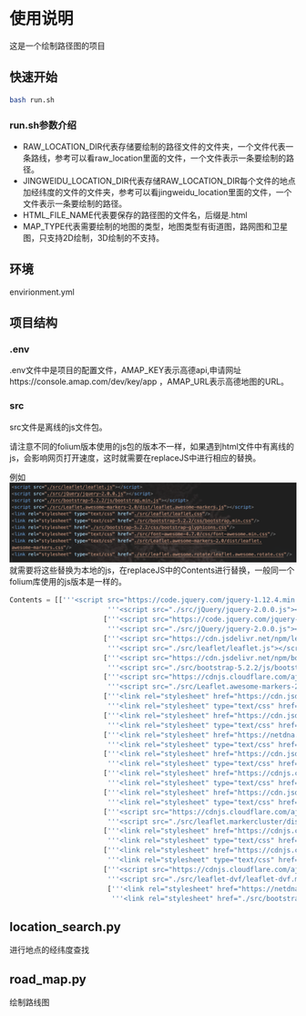# 使用说明
这是一个绘制路径图的项目
## 快速开始
```bash
bash run.sh
```
### run.sh参数介绍
- RAW_LOCATION_DIR代表存储要绘制的路径文件的文件夹，一个文件代表一条路线，参考可以看raw_location里面的文件，一个文件表示一条要绘制的路径。
- JINGWEIDU_LOCATION_DIR代表存储RAW_LOCATION_DIR每个文件的地点加经纬度的文件的文件夹，参考可以看jingweidu_location里面的文件，一个文件表示一条要绘制的路径。
- HTML_FILE_NAME代表要保存的路径图的文件名，后缀是.html
- MAP_TYPE代表需要绘制的地图的类型，地图类型有街道图，路网图和卫星图，只支持2D绘制，3D绘制的不支持。

## 环境
envirionment.yml

## 项目结构
### .env
.env文件中是项目的配置文件，AMAP_KEY表示高德api,申请网址https://console.amap.com/dev/key/app
，AMAP_URL表示高德地图的URL。
### src
src文件是离线的js文件包。

请注意不同的folium版本使用的js包的版本不一样，如果遇到html文件中有离线的js，会影响网页打开速度，这时就需要在replaceJS中进行相应的替换。

例如
![example](./asset/1.png)
就需要将这些替换为本地的js，在replaceJS中的Contents进行替换，一般同一个folium库使用的js版本是一样的。
```python
Contents = [['''<script src="https://code.jquery.com/jquery-1.12.4.min.js"></script>''',
                        '''<script src="./src/jQuery/jquery-2.0.0.js"></script>'''],
                       ['''<script src="https://code.jquery.com/jquery-3.7.1.min.js"></script>''',
                        '''<script src="./src/jQuery/jquery-2.0.0.js"></script>'''],
                       ['''<script src="https://cdn.jsdelivr.net/npm/leaflet@1.9.3/dist/leaflet.js"></script>''',
                        '''<script src="./src/leaflet/leaflet.js"></script>'''],
                       ['''<script src="https://cdn.jsdelivr.net/npm/bootstrap@5.2.2/dist/js/bootstrap.bundle.min.js"></script>''',
                        '''<script src="./src/bootstrap-5.2.2/js/bootstrap.min.js"></script>'''],
                       ['''<script src="https://cdnjs.cloudflare.com/ajax/libs/Leaflet.awesome-markers/2.0.2/leaflet.awesome-markers.js"></script>''',
                        '''<script src="./src/Leaflet.awesome-markers-2.0/dist/leaflet.awesome-markers.js"></script>'''],
                       ['''<link rel="stylesheet" href="https://cdn.jsdelivr.net/npm/leaflet@1.9.3/dist/leaflet.css"/>''',
                        '''<link rel="stylesheet" type="text/css" href="./src/leaflet/leaflet.css"/>'''],
                       ['''<link rel="stylesheet" href="https://cdn.jsdelivr.net/npm/bootstrap@5.2.2/dist/css/bootstrap.min.css"/>''',
                        '''<link rel="stylesheet" type="text/css" href="./src/bootstrap-5.2.2/css/bootstrap.min.css"/>'''],
                       ['''<link rel="stylesheet" href="https://netdna.bootstrapcdn.com/bootstrap/3.0.0/css/bootstrap.min.css"/>''',
                        '''<link rel="stylesheet" type="text/css" href="./src/bootstrap-5.2.2/css/bootstrap-theme.min.css"/>'''],
                       ['''<link rel="stylesheet" href="https://cdn.jsdelivr.net/npm/@fortawesome/fontawesome-free@6.2.0/css/all.min.css"/>''',
                        '''<link rel="stylesheet" type="text/css" href="./src/font-awesome-4.7.0/css/font-awesome.min.css"/>'''],
                       ['''<link rel="stylesheet" href="https://cdnjs.cloudflare.com/ajax/libs/Leaflet.awesome-markers/2.0.2/leaflet.awesome-markers.css"/>''',
                        '''<link rel="stylesheet" type="text/css" href="./src/Leaflet.awesome-markers-2.0/dist/leaflet.awesome-markers.css"/>'''],
                       ['''<link rel="stylesheet" href="https://cdn.jsdelivr.net/gh/python-visualization/folium/folium/templates/leaflet.awesome.rotate.min.css"/>''',
                        '''<link rel="stylesheet" type="text/css" href="./src/leaflet.awesome.rotate/leaflet.awesome.rotate.css"/>'''],
                       ['''<script src="https://cdnjs.cloudflare.com/ajax/libs/leaflet.markercluster/1.1.0/leaflet.markercluster.js"></script>''',
                        '''<script src="./src/leaflet.markercluster/dist/leaflet.markercluster.js"></script>'''],
                       ['''<link rel="stylesheet" href="https://cdnjs.cloudflare.com/ajax/libs/leaflet.markercluster/1.1.0/MarkerCluster.css"/>''',
                        '''<link rel="stylesheet" type="text/css" href="./src/leaflet.markercluster/dist/MarkerCluster.css"/>'''],
                       ['''<link rel="stylesheet" href="https://cdnjs.cloudflare.com/ajax/libs/leaflet.markercluster/1.1.0/MarkerCluster.Default.css"/>''',
                        '''<link rel="stylesheet" type="text/css" href="./src/leaflet.markercluster/dist/MarkerCluster.Default.css"/>'''],
                       ['''<script src="https://cdnjs.cloudflare.com/ajax/libs/leaflet-dvf/0.3.0/leaflet-dvf.markers.min.js"></script>''',
                        '''<script src="./src/leaflet-dvf/leaflet-dvf.markers.min.js"></script>'''],
                        ['''<link rel="stylesheet" href="https://netdna.bootstrapcdn.com/bootstrap/3.0.0/css/bootstrap-glyphicons.css"/>''',
                         '''<link rel="stylesheet" href="./src/bootstrap-5.2.2/css/bootstrap-glyphicons.css"/>''']
```
## location_search.py
进行地点的经纬度查找
## road_map.py
绘制路线图


